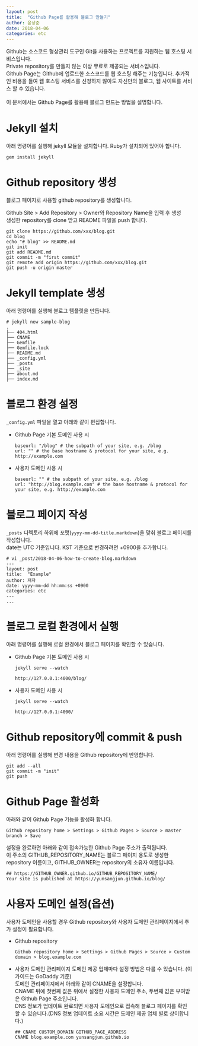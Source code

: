 ```yaml
---
layout: post
title:  "Github Page를 활용해 블로그 만들기"
author: 윤상준
date: 2018-04-06
categories: etc
---
```


Github는 소스코드 형상관리 도구인 Git을 사용하는 프로젝트를 지원하는 웹 호스팅 서비스입니다.<br />
Private repository를 만들지 않는 이상 무료로 제공되는 서비스입니다.<br />
Github Page는 Github에 업로드한 소스코드를 웹 호스팅 해주는 기능입니다. 추가적인 비용을 들여 웹 호스팅 서비스를 신청하지 않아도 자신만의 블로그, 웹 사이트를 서비스 할 수 있습니다.<br />
<br />
이 문서에서는 Github Page를 활용해 블로그 만드는 방법을 설명합니다.

# Jekyll 설치
아래 명령어를 실행해 jekyll 모듈을 설치합니다. Ruby가 설치되어 있어야 합니다.
```
gem install jekyll
```

# Github repository 생성
블로그 페이지로 사용할 github repository를 생성합니다.<br />

Github Site > Add Repository > Owner와 Repository Name을 입력 후 생성<br />
생성한 repository를 clone 받고 README 파일을 push 합니다.

```
git clone https://github.com/xxx/blog.git
cd blog
echo "# blog" >> README.md
git init
git add README.md
git commit -m "first commit"
git remote add origin https://github.com/xxx/blog.git
git push -u origin master
```

# Jekyll template 생성
아래 명령어를 실행해 블로그 템플릿을 만듭니다.
```
# jekyll new sample-blog
.
├── 404.html
├── CNAME
├── Gemfile
├── Gemfile.lock
├── README.md
├── _config.yml
├── _posts
├── _site
├── about.md
├── index.md

```

# 블로그 환경 설정
`_config.yml` 파일을 열고 아래와 같이 편집합니다.

- Github Page 기본 도메인 사용 시

  ```
  baseurl: "/blog" # the subpath of your site, e.g. /blog
  url: "" # the base hostname & protocol for your site, e.g. http://example.com
  ```

- 사용자 도메인 사용 시

  ```
  baseurl: "" # the subpath of your site, e.g. /blog
  url: "http://blog.example.com" # the base hostname & protocol for your site, e.g. http://example.com
  ```

# 블로그 페이지 작성
`_posts` 디렉토리 하위에 포맷(`yyyy-mm-dd-title.markdown`)을 맞춰 블로그 페이지를 작성합니다.<br />
date는 UTC 기준입니다. KST 기준으로 변경하려면 +0900을 추가합니다.

```
# vi _post/2018-04-06-how-to-create-blog.markdown
---
layout: post
title:  "Example"
author: 저자
date: yyyy-mm-dd hh:mm:ss +0900
categories: etc
---
...

```

# 블로그 로컬 환경에서 실행
아래 명령어를 실행해 로컬 환경에서 블로그 페이지를 확인할 수 있습니다.

- Github Page 기본 도메인 사용 시

  ```
  jekyll serve --watch

  http://127.0.0.1:4000/blog/
  ```

- 사용자 도메인 사용 시

  ```
  jekyll serve --watch

  http://127.0.0.1:4000/
  ```

# Github repository에 commit & push
아래 명령어를 실행해 변경 내용을 Github repository에 반영합니다.

```
git add --all
git commit -m "init"
git push
```

# Github Page 활성화
아래와 같이 Github Page 기능을 활성화 합니다.<br />

```
Github repository home > Settings > Github Pages > Source > master branch > Save
```

설정을 완료하면 아래와 같이 접속가능한 Github Page 주소가 출력됩니다.<br />
이 주소의 GITHUB_REPOSITORY_NAME는 블로그 페이지 용도로 생성한 repository 이름이고, GITHUB_OWNER는 repository의 소유자 이름입니다.

```
## https://GITHUB_OWNER.github.io/GITHUB_REPOSITORY_NAME/
Your site is published at https://yunsangjun.github.io/blog/
```

# 사용자 도메인 설정(옵션)
사용자 도메인을 사용할 경우 Github repository와 사용자 도메인 관리페이지에서 추가 설정이 필요합니다.

- Github repository

  ```
  Github repository home > Settings > Github Pages > Source > Custom domain > blog.example.com
  ```

- 사용자 도메인 관리페이지
도메인 제공 업체마다 설정 방법은 다를 수 있습니다. (이 가이드는 GoDaddy 기준)<br />
도메인 관리페이지에서 아래와 같이 CNAME을 설정합니다.<br />
CNAME 뒤에 첫번째 값은 위에서 설정한 사용자 도메인 주소, 두번째 값은 부여받은 Github Page 주소입니다.<br />
DNS 정보가 업데이트 완료되면 사용자 도메인으로 접속해 블로그 페이지를 확인 할 수 있습니다.(DNS 정보 업데이트 소요 시간은 도메인 제공 업체 별로 상이합니다.)

  ```
  ## CNAME CUSTOM_DOMAIN GITHUB_PAGE_ADDRESS
  CNAME blog.example.com yunsangjun.github.io
  ```
